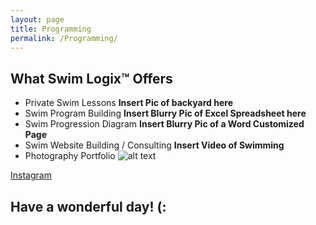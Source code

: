 ```yaml
---
layout: page
title: Programming
permalink: /Programming/
---
```

What Swim Logix™ Offers
-----------------------
- Private Swim Lessons
**Insert Pic of backyard here**
- Swim Program Building
**Insert Blurry Pic of Excel Spreadsheet here**
- Swim Progression Diagram
**Insert Blurry Pic of a Word Customized Page**
- Swim Website Building / Consulting
**Insert Video of Swimming**
- Photography Portfolio
![alt text][Avery Swimming]

[Avery Swimming]: https://github.com/jonnyphresh/jonnyphresh.github.io/blob/master/IMG_0838.PNG
[Instagram](https://instagram.com/jonnyphresh)

Have a wonderful day! (:
------------------------
